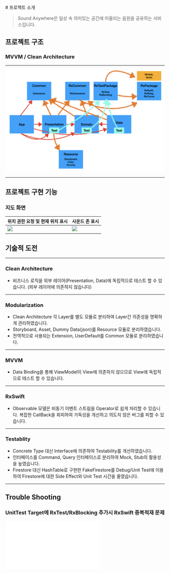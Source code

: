# 프로젝트 소개
> Sound Anywhere은 일상 속 의미있는 공간에 어울리는 음원을 공유하는 서비스입니다.

## 프로젝트 구조
### **MVVM** / **Clean Architecture**
* * *
![](./ScreenShots/001.jpeg)
* * *


## 프로젝트 구현 기능
### 지도 화면

| 위치 권한 요청 및 현재 위치 표시    | 사운드 존 표시                  | 
| --------------------------- | --------------------------- | 
| ![](./ScreenShots/001.gif)  | ![](./ScreenShots/002.gif)  | 

## 기술적 도전

---

### Clean Architecture
- 비즈니스 로직을 외부 레이어(Presentation, Data)에 독립적으로 테스트 할 수 있습니다. (외부 레이어에 의존하지 않습니다)

---

### Modularization
- Clean Architecture 각 Layer를 별도 모듈로 분리하여 Layer간 의존성을 명확하게 관리하였습니다.
- Storyboard, Asset, Dummy Data(json)를 Resource 모듈로 분리하였습니다.
- 전역적으로 사용되는 Extension, UserDefault를 Common 모듈로 분리하였습니다.

---

### MVVM
- Data Binding을 통해 ViewModel이 View에 의존하지 않으므로 View에 독립적으로 테스트 할 수 있습니다.

---

### RxSwift
- Observable 모델은 비동기 이벤트 스트림을 Operator로 쉽게 처리할 수 있습니다. 복잡한 CallBack을 회피하여 가독성을 개선하고 의도치 않은 버그를 피할 수 있습니다.

---

### Testablity
- Concrete Type 대신 Interface에 의존하여 Testability를 개선하였습니다.
- 인터페이스를 Command, Query 인터페이스로 분리하여 Mock, Stub의 활용성을 높였습니다.
- Firestore 대신 HashTable로 구현한 FakeFirestore를 Debug/Unit Test에 이용하여 Firestore에 대한 Side Effect와 Unit Test 시간을 줄였습니다.

---

## Trouble Shooting

### UnitTest Target에 RxTest/RxBlocking 추가시 RxSwift 중복적재 문제
![001](./PS/001.md)
